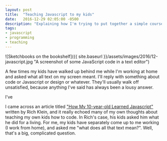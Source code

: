 ```yaml
---
layout: post
title:  "Teaching Javascript to my kids"
date:   2016-12-29 02:05:00 -0500
description: "Explaining how I'm trying to put together a simple course to teach my kids Javascript."
tags:
- javascript
- programming
- teaching
---
```

![Sketchbooks on the bookshelf]({{ site.baseurl }}/assets/images/2016/12-javascript.jpg "A screenshot of some JavaScript code in a text editor")

A few times my kids have walked up behind me while I'm working at home and asked what all text on my screen meant. I'll reply with something about code or Javascript or design or whatever. They'll usually walk off unsatisfied, because anything I've said has always been a lousy answer.

I've

I came across an article titled ["How My 10-year-old Learned Javascript"](https://hackernoon.com/how-my-10-year-old-learned-javascript-d8782b586db7#.uebq33yfa "The article mentioned in the post") written by Rich Klein, and it really echoed many of my own thoughts about teaching my own kids how to code. In Rich's case, his kids asked him what he did for a living. For me, my kids have separately come up to me working (I work from home), and asked me "what does all that text mean?". Well, that's a big, complicated question.
